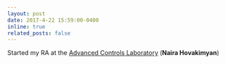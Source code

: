 ```yaml
---
layout: post
date: 2017-4-22 15:59:00-0400
inline: true
related_posts: false
---
```


Started my RA at the [Advanced Controls Laboratory](https://naira.mechse.illinois.edu/) (**Naira Hovakimyan**)